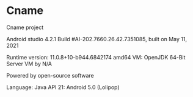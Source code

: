 # Cname
Cname project

Android studio 4.2.1
Build #AI-202.7660.26.42.7351085, built on May 11, 2021

Runtime version: 11.0.8+10-b944.6842174 amd64
VM: OpenJDK 64-Bit Server VM by N/A

Powered by open-source software

Language: Java
API 21: Android 5.0 (Lolipop)

